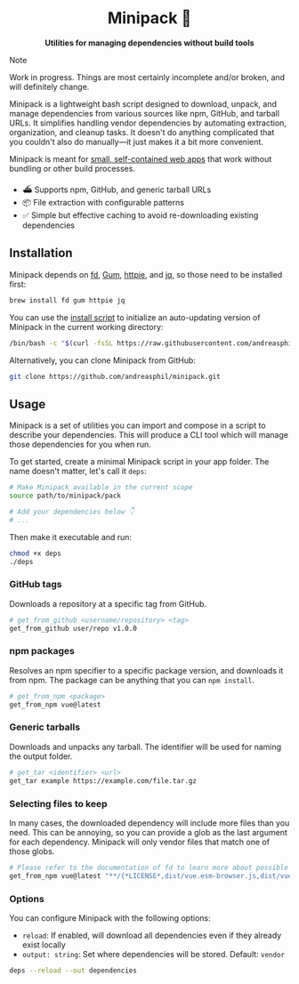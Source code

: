 <h1 align="center">
  Minipack 🦔
</h1>

<p align="center">
  <strong>Utilities for managing dependencies without build tools</strong>
</p>

> [!NOTE]
>
> Work in progress. Things are most certainly incomplete and/or broken, and will definitely change.

Minipack is a lightweight bash script designed to download, unpack, and manage dependencies from various sources like npm, GitHub, and tarball URLs. It simplifies handling vendor dependencies by automating extraction, organization, and cleanup tasks. It doesn't do anything complicated that you couldn't also do manually—it just makes it a bit more convenient.

Minipack is meant for [small, self-contained web apps](https://github.com/andreasphil/unbuild) that work without bundling or other build processes.

- ⛴️ Supports npm, GitHub, and generic tarball URLs
- 📦 File extraction with configurable patterns
- ✅ Simple but effective caching to avoid re-downloading existing dependencies

## Installation

Minipack depends on [fd](https://github.com/sharkdp/fd), [Gum](https://github.com/charmbracelet/gum), [httpie](https://github.com/httpie/cli), and [jq](https://github.com/jqlang/jq), so those need to be installed first:

```sh
brew install fd gum httpie jq
```

You can use the [install script](./install) to initialize an auto-updating version of Minipack in the current working directory:

```sh
/bin/bash -c "$(curl -fsSL https://raw.githubusercontent.com/andreasphil/minipack/refs/heads/main/install)"
```

Alternatively, you can clone Minipack from GitHub:

```sh
git clone https://github.com/andreasphil/minipack.git
```

## Usage

Minipack is a set of utilities you can import and compose in a script to describe your dependencies. This will produce a CLI tool which will manage those dependencies for you when run.

To get started, create a minimal Minipack script in your app folder. The name doesn't matter, let's call it `deps`:

```bash
# Make Minipack available in the current scope
source path/to/minipack/pack

# Add your dependencies below 👇
# ...
```

Then make it executable and run:

```sh
chmod +x deps
./deps
```

### GitHub tags

Downloads a repository at a specific tag from GitHub.

```bash
# get_from_github <username/repository> <tag>
get_from_github user/repo v1.0.0
```

### npm packages

Resolves an npm specifier to a specific package version, and downloads it from npm. The package can be anything that you can `npm install`.

```bash
# get_from_npm <package>
get_from_npm vue@latest
```

### Generic tarballs

Downloads and unpacks any tarball. The identifier will be used for naming the output folder.

```bash
# get_tar <identifier> <url>
get_tar example https://example.com/file.tar.gz
```

### Selecting files to keep

In many cases, the downloaded dependency will include more files than you need. This can be annoying, so you can provide a glob as the last argument for each dependency. Minipack will only vendor files that match one of those globs.

```bash
# Please refer to the documentation of fd to learn more about possible patterns
get_from_npm vue@latest "**/{*LICENSE*,dist/vue.esm-browser.js,dist/vue.esm-browser.prod.js}"
```

### Options

You can configure Minipack with the following options:

- `reload`: If enabled, will download all dependencies even if they already exist locally
- `output: string`: Set where dependencies will be stored. Default: `vendor`

```sh
deps --reload --out dependencies
```
